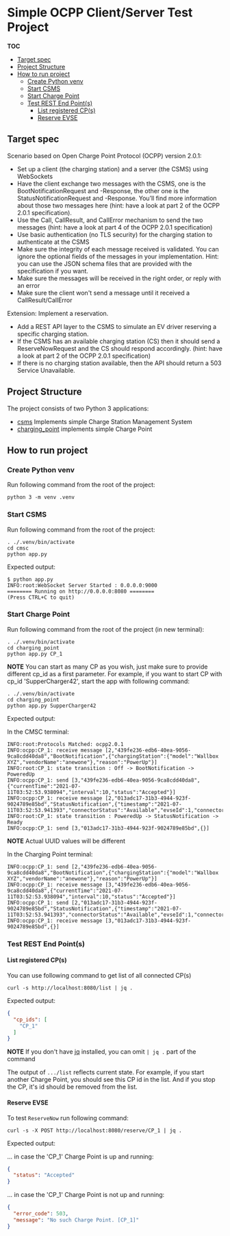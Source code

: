 # Simple OCPP Client/Server Test Project

**TOC**
- [Target spec](#target-spec)
- [Project Structure](#project-structure)
- [How to run project](#how-to-run-project)
    - [Create Python venv](#create-python-venv)
    - [Start CSMS](#start-csms)
    - [Start Charge Point](#start-charge-point)
    - [Test REST End Point(s)](#test-rest-end-points)
      - [List registered CP(s)](#list-registered-cps)
      - [Reserve EVSE](#reserve-evse)


## Target spec

Scenario based on Open Charge Point Protocol (OCPP) version 2.0.1:

- Set up a client (the charging station) and a server (the CSMS) using WebSockets
- Have the client exchange two messages with the CSMS, one is the BootNotificationRequest and -Response, the other one is the StatusNotificationRequest and -Response. You’ll find more information about those two messages here (hint: have a look at part 2 of the OCPP 2.0.1 specification).
- Use the Call, CallResult, and CallError mechanism to send the two messages (hint: have a look at part 4 of the OCPP 2.0.1 specification)
- Use basic authentication (no TLS security) for the charging station to authenticate at the CSMS
- Make sure the integrity of each message received is validated. You can ignore the optional fields of the messages in your implementation. Hint: you can use the JSON schema files that are provided with the specification if you want.
- Make sure the messages will be received in the right order, or reply with an error
- Make sure the client won't send a message until it received a CallResult/CallError

Extension: Implement a reservation.

- Add a REST API layer to the CSMS to simulate an EV driver reserving a specific charging station.
- If the CSMS has an available charging station (CS) then it should send a ReserveNowRequest and the CS should respond accordingly. (hint: have a look at part 2 of the OCPP 2.0.1 specification)
- If there is no charging station available, then the API should return a 503 Service Unavailable.

## Project Structure

The project consists of two Python 3 applications:
- [csms](./csms/app.py)  Implements simple Charge Station Management System
- [charging_point](./charging_station/app.py) implements simple Charge Point

## How to run project

### Create Python venv

Run following command from the root of the project:

```shell
python 3 -m venv .venv
```

### Start CSMS

Run following command from the root of the project:
```shell
. ./.venv/bin/activate
cd cmsc
python app.py
```

Expected output:

```shell
$ python app.py 
INFO:root:WebSocket Server Started : 0.0.0.0:9000
======== Running on http://0.0.0.0:8080 ========
(Press CTRL+C to quit)
```

### Start Charge Point
Run following command from the root of the project (in new terminal):

```shell
. ./.venv/bin/activate
cd charging_point
python app.py CP_1
```

**NOTE** You can start as many CP as you wish, just make sure to provide different cp_id as a first parameter. 
For example, if you want to start CP with cp_id 'SupperCharger42', start the app with following command:

```shell
. ./.venv/bin/activate
cd charging_point
python app.py SupperCharger42
```

Expected output: 

In the CMSC terminal:

```text
INFO:root:Protocols Matched: ocpp2.0.1
INFO:ocpp:CP_1: receive message [2,"439fe236-edb6-40ea-9056-9ca8cdd40da8","BootNotification",{"chargingStation":{"model":"Wallbox XYZ","vendorName":"anewone"},"reason":"PowerUp"}]
INFO:root:CP_1: state transition : Off -> BootNotification -> PoweredUp
INFO:ocpp:CP_1: send [3,"439fe236-edb6-40ea-9056-9ca8cdd40da8",{"currentTime":"2021-07-11T03:52:53.938094","interval":10,"status":"Accepted"}]
INFO:ocpp:CP_1: receive message [2,"013adc17-31b3-4944-923f-9024789e85bd","StatusNotification",{"timestamp":"2021-07-11T03:52:53.941393","connectorStatus":"Available","evseId":1,"connectorId":1}]
INFO:root:CP_1: state transition : PoweredUp -> StatusNotification -> Ready
INFO:ocpp:CP_1: send [3,"013adc17-31b3-4944-923f-9024789e85bd",{}]
```

**NOTE** Actual UUID values will be different

In the Charging Point terminal:

```text
INFO:ocpp:CP_1: send [2,"439fe236-edb6-40ea-9056-9ca8cdd40da8","BootNotification",{"chargingStation":{"model":"Wallbox XYZ","vendorName":"anewone"},"reason":"PowerUp"}]
INFO:ocpp:CP_1: receive message [3,"439fe236-edb6-40ea-9056-9ca8cdd40da8",{"currentTime":"2021-07-11T03:52:53.938094","interval":10,"status":"Accepted"}]
INFO:ocpp:CP_1: send [2,"013adc17-31b3-4944-923f-9024789e85bd","StatusNotification",{"timestamp":"2021-07-11T03:52:53.941393","connectorStatus":"Available","evseId":1,"connectorId":1}]
INFO:ocpp:CP_1: receive message [3,"013adc17-31b3-4944-923f-9024789e85bd",{}]
```

### Test REST End Point(s)

#### List registered CP(s)

You can use following command to get list of all connected CP(s)

```shell
curl -s http://localhost:8080/list | jq .
```

Expected output:
```json
{
  "cp_ids": [
    "CP_1"
  ]
}
```

**NOTE** If you don't have [jq](https://stedolan.github.io/jq/download/) installed, you can omit `| jq .` part of the command

The output of `.../list` reflects current state. For example, if you start another Charge Point, you should see this CP id in the list.
And if you stop the CP, it's id should be removed from the list.

#### Reserve EVSE

To test `ReserveNow` run following command:

```shell
curl -s -X POST http://localhost:8080/reserve/CP_1 | jq .
```

Expected output:

... in case the 'CP_1' Charge Point is up and running:

```json
{
  "status": "Accepted"
}
```

... in case the 'CP_1' Charge Point is not up and running:
```json
{
  "error_code": 503,
  "message": "No such Charge Point. [CP_1]"
}
```
